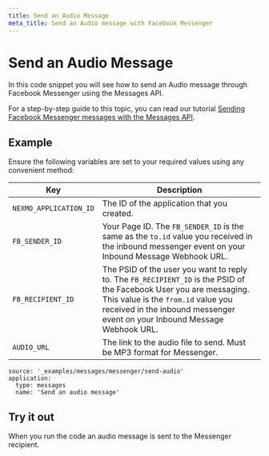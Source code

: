```yaml
---
title: Send an Audio Message
meta_title: Send an Audio message with Facebook Messenger
---
```


# Send an Audio Message

In this code snippet you will see how to send an Audio message through Facebook Messenger using the Messages API.

For a step-by-step guide to this topic, you can read our tutorial [Sending Facebook Messenger messages with the Messages API](/tutorials/sending-facebook-messenger-messages-with-messages-api).

## Example

Ensure the following variables are set to your required values using any convenient method:

Key | Description
-- | --
`NEXMO_APPLICATION_ID` | The ID of the application that you created.
`FB_SENDER_ID` | Your Page ID. The `FB_SENDER_ID` is the same as the `to.id` value you received in the inbound messenger event on your Inbound Message Webhook URL.
`FB_RECIPIENT_ID` | The PSID of the user you want to reply to. The `FB_RECIPIENT_ID` is the PSID of the Facebook User you are messaging. This value is the `from.id` value you received in the inbound messenger event on your Inbound Message Webhook URL.
`AUDIO_URL` | The link to the audio file to send. Must be MP3 format for Messenger.

```code_snippets
source: '_examples/messages/messenger/send-audio'
application:
  type: messages
  name: 'Send an audio message'
```

## Try it out

When you run the code an audio message is sent to the Messenger recipient.
